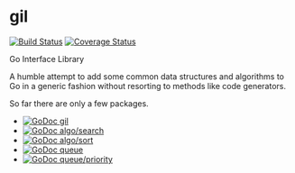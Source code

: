 gil
===

[![Build Status](https://travis-ci.org/joshuarubin/gil.svg?branch=master)](https://travis-ci.org/joshuarubin/gil) [![Coverage Status](https://coveralls.io/repos/joshuarubin/gil/badge.png?branch=master)](https://coveralls.io/r/joshuarubin/gil?branch=master)

Go Interface Library

A humble attempt to add some common data structures and algorithms to Go in a generic fashion without resorting to methods like code generators.

So far there are only a few packages.

- [![GoDoc](https://godoc.org/github.com/joshuarubin/gil?status.png) gil](https://godoc.org/github.com/joshuarubin/gil)
- [![GoDoc](https://godoc.org/github.com/joshuarubin/gil/algo/search?status.png) algo/search](http://godoc.org/github.com/joshuarubin/gil/algo/search)
- [![GoDoc](https://godoc.org/github.com/joshuarubin/gil/algo/sort?status.png) algo/sort](http://godoc.org/github.com/joshuarubin/gil/algo/sort)
- [![GoDoc](https://godoc.org/github.com/joshuarubin/gil/queue?status.png) queue](http://godoc.org/github.com/joshuarubin/gil/queue)
- [![GoDoc](https://godoc.org/github.com/joshuarubin/gil/queue/priority?status.png) queue/priority](http://godoc.org/github.com/joshuarubin/gil/queue/priority)
